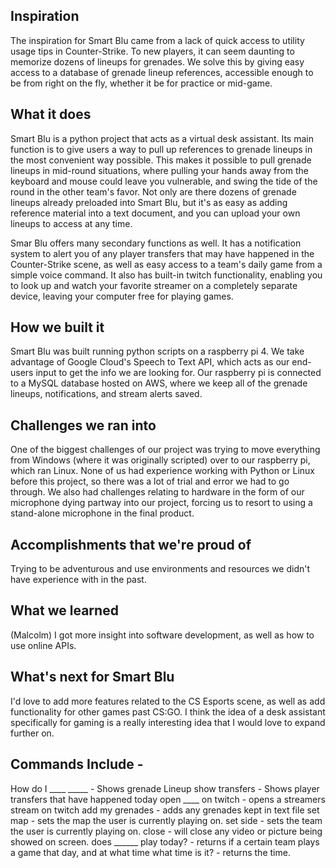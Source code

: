 ## Inspiration
The inspiration for Smart Blu came from a lack of quick access to utility usage tips in Counter-Strike. To new players, it can seem daunting to memorize dozens of lineups for grenades. We solve this by giving easy access to a database of grenade lineup references, accessible enough to be from right on the fly, whether it be for practice or mid-game.

## What it does
Smart Blu is a python project that acts as a virtual desk assistant. Its main function is to give users a way to pull up references to grenade lineups in the most convenient way possible. This makes it possible to pull grenade lineups in mid-round situations, where pulling your hands away from the keyboard and mouse could leave you vulnerable, and swing the tide of the round in the other team's favor. Not only are there dozens of grenade lineups already preloaded into Smart Blu, but it's as easy as adding reference material into a text document, and you can upload your own lineups to access at any time.

Smar Blu offers many secondary functions as well. It has a notification system to alert you of any player transfers that may have happened in the Counter-Strike scene, as well as easy access to a team's daily game from a simple voice command. It also has built-in twitch functionality, enabling you to look up and watch your favorite streamer on a completely separate device, leaving your computer free for playing games.

## How we built it
Smart Blu was built running python scripts on a raspberry pi 4. We take advantage of Google Cloud's Speech to Text API, which acts as our end-users input to get the info we are looking for. Our raspberry pi is connected to a MySQL database hosted on AWS, where we keep all of the grenade lineups, notifications, and stream alerts saved.

## Challenges we ran into
One of the biggest challenges of our project was trying to move everything from Windows (where it was originally scripted) over to our raspberry pi, which ran Linux. None of us had experience working with Python or Linux before this project, so there was a lot of trial and error we had to go through. We also had challenges relating to hardware in the form of our microphone dying partway into our project, forcing us to resort to using a stand-alone microphone in the final product.

## Accomplishments that we're proud of
Trying to be adventurous and use environments and resources we didn't have experience with in the past.

## What we learned
(Malcolm) I got more insight into software development, as well as how to use online APIs.

## What's next for Smart Blu
I'd love to add more features related to the CS Esports scene, as well as add functionality for other games past CS:GO. I think the idea of a desk assistant specifically for gaming is a really interesting idea that I would love to expand further on.

## Commands Include - 
How do I ____ _____ - Shows grenade Lineup
show transfers - Shows player transfers that have happened today
open ____ on twitch - opens a streamers stream on twitch
add my grenades - adds any grenades kept in text file
set map - sets the map the user is currently playing on.
set side - sets the team the user is currently playing on.
close - will close any video or picture being showed on screen.
does ______ play today? - returns if a certain team plays a game that day, and at what time
what time is it? - returns the time.

